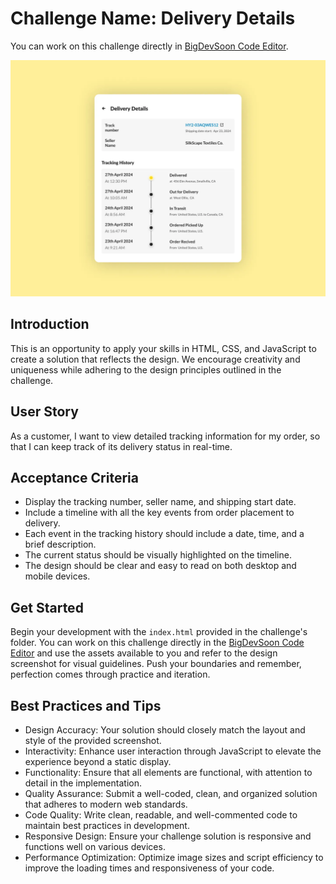 # Challenge Name: Delivery Details

You can work on this challenge directly in [BigDevSoon Code Editor](https://app.bigdevsoon.me/challenges/delivery-details/browser).

![Delivery Details Design](./design.png)

## Introduction

This is an opportunity to apply your skills in HTML, CSS, and JavaScript to create a solution that reflects the design. We encourage creativity and uniqueness while adhering to the design principles outlined in the challenge.

## User Story

As a customer, I want to view detailed tracking information for my order, so that I can keep track of its delivery status in real-time.

## Acceptance Criteria

- Display the tracking number, seller name, and shipping start date.
- Include a timeline with all the key events from order placement to delivery.
- Each event in the tracking history should include a date, time, and a brief description.
- The current status should be visually highlighted on the timeline.
- The design should be clear and easy to read on both desktop and mobile devices.

## Get Started

Begin your development with the `index.html` provided in the challenge's folder. You can work on this challenge directly in the [BigDevSoon Code Editor](https://app.bigdevsoon.me/challenges/delivery-details/browser) and use the assets available to you and refer to the design screenshot for visual guidelines. Push your boundaries and remember, perfection comes through practice and iteration.

## Best Practices and Tips

- Design Accuracy: Your solution should closely match the layout and style of the provided screenshot.
- Interactivity: Enhance user interaction through JavaScript to elevate the experience beyond a static display.
- Functionality: Ensure that all elements are functional, with attention to detail in the implementation.
- Quality Assurance: Submit a well-coded, clean, and organized solution that adheres to modern web standards.
- Code Quality: Write clean, readable, and well-commented code to maintain best practices in development.
- Responsive Design: Ensure your challenge solution is responsive and functions well on various devices.
- Performance Optimization: Optimize image sizes and script efficiency to improve the loading times and responsiveness of your code.
